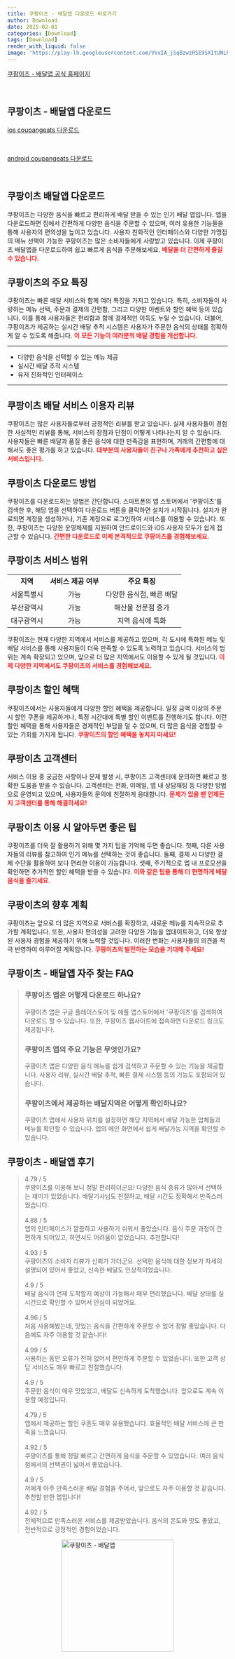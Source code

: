 ```yaml
---
title: 쿠팡이츠 - 배달앱 다운로드 바로가기
author: Download
date: 2025-02-01
categories: [Download]
tags: [Download]
render_with_liquid: false
image: 'https://play-lh.googleusercontent.com/VVxIA_jSqBzwzRSE9SXItUNLhT62QYdFNvCWT5msNIV_NXGJHi_C3GnyLvL14-niVQ=s256-rw'
---
```

<p><a class='click-button' title='쿠팡이츠 - 배달앱' href='https://www.coupangeats.com/' rel='nofollow'>쿠팡이츠 - 배달앱 공식 홈페이지</a></p><br>
<h2 id='쿠팡이츠 - 배달앱_다운로드'>쿠팡이츠 - 배달앱 다운로드</h2>
<p><a class="click-button ios" title="coupangeats 다운로드" href="https://apps.apple.com/kr/app/%EC%BF%A0%ED%8C%A1%EC%9D%B4%EC%B8%A0-%EC%99%80%EC%9A%B0%ED%9A%8C%EC%9B%90-%EB%AC%B4%EB%A3%8C%EB%B0%B0%EB%8B%AC/id1445504255" rel="nofollow">ios coupangeats 다운로드</a></p><br>
<p><a class="click-button android" title="coupangeats 다운로드" href="https://play.google.comhttps://play.google.com/store/apps/details?id=com.coupang.mobile.eats" rel="nofollow">android coupangeats 다운로드</a></p><br>


<h2 id='쿠팡이츠다운로드'>쿠팡이츠 배달앱 다운로드</h2>

<p>쿠팡이츠는 다양한 음식을 빠르고 편리하게 배달 받을 수 있는 인기 배달 앱입니다. 앱을 다운로드하면 집에서 간편하게 다양한 음식을 주문할 수 있으며, 여러 유용한 기능들을 통해 사용자의 편의성을 높이고 있습니다. 사용자 친화적인 인터페이스와 다양한 가맹점의 메뉴 선택이 가능한 쿠팡이츠는 많은 소비자들에게 사랑받고 있습니다. 이제 쿠팡이츠 배달앱을 다운로드하여 쉽고 빠르게 음식을 주문해보세요. <b><span style="color: #ee2323;">배달을 더 간편하게 즐길 수 있습니다.</span></b></p>

<h2 id='쿠팡이츠특징'>쿠팡이츠의 주요 특징</h2>

<p>쿠팡이츠는 빠른 배달 서비스와 함께 여러 특징을 가지고 있습니다. 특히, 소비자들이 사랑하는 메뉴 선택, 주문과 결제의 간편함, 그리고 다양한 이벤트와 할인 혜택 등이 있습니다. 이를 통해 사용자들은 편리함과 함께 경제적인 이득도 누릴 수 있습니다. 더불어, 쿠팡이츠가 제공하는 실시간 배달 추적 시스템은 사용자가 주문한 음식의 상태를 정확하게 알 수 있도록 해줍니다. <b><span style="color: #ee2323;">이 모든 기능이 여러분의 배달 경험을 개선합니다.</span></b></p>

<hr />

<ul>
    <li>다양한 음식을 선택할 수 있는 메뉴 제공</li>
    <li>실시간 배달 추적 시스템</li>
    <li>유저 친화적인 인터페이스</li>
</ul>

<hr />

<h2 id='배달서비스이용자'>쿠팡이츠 배달 서비스 이용자 리뷰</h2>

<p>쿠팡이츠는 많은 사용자들로부터 긍정적인 리뷰를 받고 있습니다. 실제 사용자들이 경험한 사실적인 리뷰를 통해, 서비스의 장점과 단점이 어떻게 나타나는지 알 수 있습니다. 사용자들은 빠른 배달과 품질 좋은 음식에 대한 만족감을 표현하며, 거래의 간편함에 대해서도 좋은 평가를 하고 있습니다. <b><span style="color: #ee2323;">대부분의 사용자들이 친구나 가족에게 추천하고 싶은 서비스입니다.</span></b></p>

<h2 id='다운로드방법'>쿠팡이츠 다운로드 방법</h2>

<p>쿠팡이츠를 다운로드하는 방법은 간단합니다. 스마트폰의 앱 스토어에서 '쿠팡이츠'를 검색한 후, 해당 앱을 선택하여 다운로드 버튼을 클릭하면 설치가 시작됩니다. 설치가 완료되면 계정을 생성하거나, 기존 계정으로 로그인하여 서비스를 이용할 수 있습니다. 또한, 쿠팡이츠는 다양한 운영체제를 지원하여 안드로이드와 iOS 사용자 모두가 쉽게 접근할 수 있습니다. <b><span style="color: #ee2323;">간편한 다운로드로 이제 본격적으로 쿠팡이츠를 경험해보세요.</span></b></p>

<h2 id='쿠팡이츠서비스범위'>쿠팡이츠 서비스 범위</h2>

<table>
    <tr>
        <td style="text-align: center; height: 17px;"><b>지역</b></td>
        <td style="text-align: center; height: 17px;"><b>서비스 제공 여부</b></td>
        <td style="text-align: center; height: 17px;"><b>주요 특징</b></td>
    </tr>
    <tr>
        <td style="text-align: center;">서울특별시</td>
        <td style="text-align: center;">가능</td>
        <td style="text-align: center;">다양한 음식점, 빠른 배달</td>
    </tr>
    <tr>
        <td style="text-align: center;">부산광역시</td>
        <td style="text-align: center;">가능</td>
        <td style="text-align: center;">해산물 전문점 증가</td>
    </tr>
    <tr>
        <td style="text-align: center;">대구광역시</td>
        <td style="text-align: center;">가능</td>
        <td style="text-align: center;">지역 음식에 특화</td>
    </tr>
</table>

<p>쿠팡이츠는 현재 다양한 지역에서 서비스를 제공하고 있으며, 각 도시에 특화된 메뉴 및 배달 서비스를 통해 사용자들이 더욱 만족할 수 있도록 노력하고 있습니다. 서비스의 범위는 계속 확장되고 있으며, 앞으로 더 많은 지역에서도 이용할 수 있게 될 것입니다. <b><span style="color: #ee2323;">이제 다양한 지역에서도 쿠팡이츠의 서비스를 경험해보세요.</span></b></p>

<h2 id='쿠팡이츠할인혜택'>쿠팡이츠 할인 혜택</h2>

<p>쿠팡이츠에서는 사용자들에게 다양한 할인 혜택을 제공합니다. 일정 금액 이상의 주문 시 할인 쿠폰을 제공하거나, 특정 시간대에 특별 할인 이벤트를 진행하기도 합니다. 이런 할인 혜택을 통해 사용자들은 경제적인 부담을 덜 수 있으며, 더 많은 음식을 경험할 수 있는 기회를 가지게 됩니다. <b><span style="color: #ee2323;">쿠팡이츠의 할인 혜택을 놓치지 마세요!</span></b></p>

<h2 id='쿠팡이츠고객센터'>쿠팡이츠 고객센터</h2>

<p>서비스 이용 중 궁금한 사항이나 문제 발생 시, 쿠팡이츠 고객센터에 문의하면 빠르고 정확한 도움을 받을 수 있습니다. 고객센터는 전화, 이메일, 앱 내 상담채팅 등 다양한 방법으로 운영되고 있으며, 사용자들의 문의에 친절하게 응대합니다. <b><span style="color: #ee2323;">문제가 있을 땐 언제든지 고객센터를 통해 해결하세요!</span></b></p>

<h2 id='쿠팡이츠사용팁'>쿠팡이츠 이용 시 알아두면 좋은 팁</h2>

<p>쿠팡이츠를 더욱 잘 활용하기 위해 몇 가지 팁을 기억해 두면 좋습니다. 첫째, 다른 사용자들의 리뷰를 참고하여 인기 메뉴를 선택하는 것이 좋습니다. 둘째, 결제 시 다양한 결제 수단을 활용하여 보다 편리한 이용이 가능합니다. 셋째, 주기적으로 앱 내 프로모션을 확인하면 추가적인 할인 혜택을 받을 수 있습니다. <b><span style="color: #ee2323;">이와 같은 팁을 통해 더 현명하게 배달 음식을 즐기세요.</span></b></p>

<h2 id='쿠팡이츠의미래'>쿠팡이츠의 향후 계획</h2>

<p>쿠팡이츠는 앞으로 더 많은 지역으로 서비스를 확장하고, 새로운 메뉴를 지속적으로 추가할 계획입니다. 또한, 사용자 편의성을 고려한 다양한 기능을 업데이트하고, 더욱 향상된 사용자 경험을 제공하기 위해 노력할 것입니다. 이러한 변화는 사용자들의 의견을 적극 반영하여 이루어질 계획입니다. <b><span style="color: #ee2323;">쿠팡이츠의 발전하는 모습을 기대해 주세요!</span></b></p>


<h2 id='쿠팡이츠 - 배달앱_자주_찾는_FAQ'>쿠팡이츠 - 배달앱 자주 찾는 FAQ</h2>
<div itemscope="" itemtype="https://schema.org/FAQPage"> 
<blockquote> 
<div itemscope="" itemprop="mainEntity" itemtype="https://schema.org/Question"> 
<h3 itemprop="name">쿠팡이츠 앱은 어떻게 다운로드 하나요?</h3> 
<div itemscope="" itemprop="acceptedAnswer" itemtype="https://schema.org/Answer"> 
<span itemprop="text"> 
<p>쿠팡이츠 앱은 구글 플레이스토어 및 애플 앱스토어에서 '쿠팡이츠'를 검색하여 다운로드 할 수 있습니다. 또한, 쿠팡이츠 웹사이트에 접속하면 다운로드 링크도 제공됩니다.</p> 
</span> 
</div> 
</div> 

<div itemscope="" itemprop="mainEntity" itemtype="https://schema.org/Question"> 
<h3 itemprop="name">쿠팡이츠 앱의 주요 기능은 무엇인가요?</h3> 
<div itemscope="" itemprop="acceptedAnswer" itemtype="https://schema.org/Answer"> 
<span itemprop="text"> 
<p>쿠팡이츠 앱은 다양한 음식 메뉴를 쉽게 검색하고 주문할 수 있는 기능을 제공합니다. 사용자 리뷰, 실시간 배달 추적, 빠른 결제 시스템 등의 기능도 포함되어 있습니다.</p> 
</span> 
</div> 
</div> 

<div itemscope="" itemprop="mainEntity" itemtype="https://schema.org/Question"> 
<h3 itemprop="name">쿠팡이츠에서 제공하는 배달지역은 어떻게 확인하나요?</h3> 
<div itemscope="" itemprop="acceptedAnswer" itemtype="https://schema.org/Answer"> 
<span itemprop="text"> 
<p>쿠팡이츠 앱에서 사용자 위치를 설정하면 해당 지역에서 배달 가능한 업체들과 메뉴를 확인할 수 있습니다. 앱의 메인 화면에서 쉽게 배달가능 지역을 확인할 수 있습니다.</p> 
</span> 
</div> 
</div> 
</blockquote> 
</div>
<h2 id='쿠팡이츠 - 배달앱_후기'>쿠팡이츠 - 배달앱 후기</h2>
<div itemscope itemtype="https://schema.org/Product">
  <blockquote>
  <div itemprop="review" itemscope itemtype="https://schema.org/Review">
      <div itemprop="reviewRating" itemscope itemtype="https://schema.org/Rating"> <span itemprop="ratingValue">4.79</span> / <span itemprop="bestRating">5</span> </div>
      <span itemprop="reviewBody">쿠팡이츠를 이용해 보니 정말 편리하더군요! 다양한 음식 종류가 많아서 선택하는 재미가 있었습니다. 배달기사님도 친절하고, 배달 시간도 정확해서 만족스러웠습니다.</span>
  </div>
  <br>
  <div itemprop="review" itemscope itemtype="https://schema.org/Review">
      <div itemprop="reviewRating" itemscope itemtype="https://schema.org/Rating"> <span itemprop="ratingValue">4.88</span> / <span itemprop="bestRating">5</span> </div>
      <span itemprop="reviewBody">앱의 인터페이스가 깔끔하고 사용하기 쉬워서 좋았습니다. 음식 주문 과정이 간편하게 되어있고, 하면서도 어려움이 없었습니다. 추천합니다!</span>
  </div>
  <br>
  <div itemprop="review" itemscope itemtype="https://schema.org/Review">
      <div itemprop="reviewRating" itemscope itemtype="https://schema.org/Rating"> <span itemprop="ratingValue">4.93</span> / <span itemprop="bestRating">5</span> </div>
      <span itemprop="reviewBody">쿠팡이츠의 소비자 리뷰가 신뢰가 가더군요. 선택한 음식에 대한 정보가 자세히 설명되어 있어서 좋았고, 신속한 배달도 인상적이었습니다.</span>
  </div>
  <br>
  <div itemprop="review" itemscope itemtype="https://schema.org/Review">
      <div itemprop="reviewRating" itemscope itemtype="https://schema.org/Rating"> <span itemprop="ratingValue">4.9</span> / <span itemprop="bestRating">5</span> </div>
      <span itemprop="reviewBody">배달 음식이 언제 도착할지 예상이 가능해서 매우 편리했습니다. 배달 상태를 실시간으로 확인할 수 있어서 안심이 되었어요.</span>
  </div>
  <br>
  <div itemprop="review" itemscope itemtype="https://schema.org/Review">
      <div itemprop="reviewRating" itemscope itemtype="https://schema.org/Rating"> <span itemprop="ratingValue">4.96</span> / <span itemprop="bestRating">5</span> </div>
      <span itemprop="reviewBody">처음 사용해봤는데, 맛있는 음식을 간편하게 주문할 수 있어 정말 좋았습니다. 다음에도 자주 이용할 것 같습니다!</span>
  </div>
  <br>
  <div itemprop="review" itemscope itemtype="https://schema.org/Review">
      <div itemprop="reviewRating" itemscope itemtype="https://schema.org/Rating"> <span itemprop="ratingValue">4.99</span> / <span itemprop="bestRating">5</span> </div>
      <span itemprop="reviewBody">사용하는 동안 오류가 전혀 없어서 편안하게 주문할 수 있었습니다. 또한 고객 상담 서비스도 매우 빠르고 친절했습니다.</span>
  </div>
  <br>
  <div itemprop="review" itemscope itemtype="https://schema.org/Review">
      <div itemprop="reviewRating" itemscope itemtype="schema.org/Rating"> <span itemprop="ratingValue">4.9</span> / <span itemprop="bestRating">5</span> </div>
      <span itemprop="reviewBody">주문한 음식이 매우 맛있었고, 배달도 신속하게 도착했습니다. 앞으로도 계속 이용할 예정입니다.</span>
  </div>
  <br>
  <div itemprop="review" itemscope itemtype="https://schema.org/Review">
      <div itemprop="reviewRating" itemscope itemtype="https://schema.org/Rating"> <span itemprop="ratingValue">4.79</span> / <span itemprop="bestRating">5</span> </div>
      <span itemprop="reviewBody">앱에서 제공하는 할인 쿠폰도 매우 유용했습니다. 효율적인 배달 서비스에 큰 만족을 느꼈습니다.</span>
  </div>
  <br>
  <div itemprop="review" itemscope itemtype="https://schema.org/Review">
      <div itemprop="reviewRating" itemscope itemtype="schema.org/Rating"> <span itemprop="ratingValue">4.92</span> / <span itemprop="bestRating">5</span> </div>
      <span itemprop="reviewBody">쿠팡이츠를 통해 정말 빠르고 간편하게 음식을 주문할 수 있었습니다. 여러 음식점에서의 선택권이 넓어서 좋았습니다.</span>
  </div>
  <br>
  <div itemprop="review" itemscope itemtype="https://schema.org/Review">
      <div itemprop="reviewRating" itemscope itemtype="https://schema.org/Rating"> <span itemprop="ratingValue">4.9</span> / <span itemprop="bestRating">5</span> </div>
      <span itemprop="reviewBody">저에게 아주 만족스러운 배달 경험을 주어서, 앞으로도 자주 이용할 것 같습니다. 추천할 만한 앱입니다!</span>
  </div>
  <br>
  <div itemprop="review" itemscope itemtype="https://schema.org/Review">
      <div itemprop="reviewRating" itemscope itemtype="https://schema.org/Rating"> <span itemprop="ratingValue">4.92</span> / <span itemprop="bestRating">5</span> </div>
      <span itemprop="reviewBody">전체적으로 만족스러운 서비스를 제공받았습니다. 음식의 온도와 맛도 좋았고, 전반적으로 긍정적인 경험이었습니다.</span>
  </div>
  </blockquote>
</div>
<figure class="image" style="display: flex; justify-content: center; align-items: center; margin: 0;"><img src="https://play-lh.googleusercontent.com/VVxIA_jSqBzwzRSE9SXItUNLhT62QYdFNvCWT5msNIV_NXGJHi_C3GnyLvL14-niVQ=s256-rw" alt="쿠팡이츠 - 배달앱" width="256" height="256" style="max-width: 100%; height: auto;"></figure>